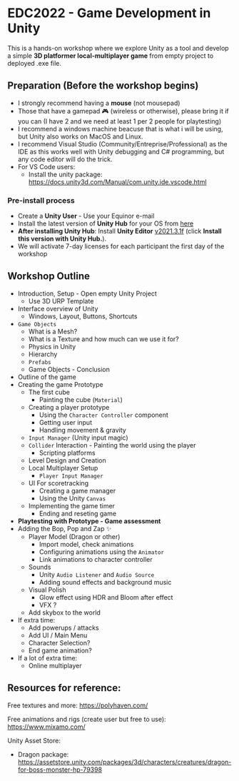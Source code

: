 # EDC2022 - Game Development in Unity
This is a hands-on workshop where we explore Unity as a tool and develop a simple **3D platformer local-multiplayer game** from empty project to deployed .exe file.

## Preparation (Before the workshop begins)

- I strongly recommend having a **mouse** (not mousepad)
- Those that have a gamepad 🎮 (wireless or otherwise), please bring it if you can (I have 2 and we need at least 1 per 2 people for playtesting)
- I recommend a windows machine beacuse that is what i will be using, but Unity also works on MacOS and Linux.
- I recommend Visual Studio (Community/Entreprise/Professional) as the IDE as this works well with Unity debugging and C# programming, but any code editor will do the trick.
- For VS Code users: 
  - Install the unity package: https://docs.unity3d.com/Manual/com.unity.ide.vscode.html

### Pre-install process
- Create a **Unity User** - Use your Equinor e-mail
- Install the latest version of **Unity Hub** for your OS from [here](https://unity.com/download)
- **After installing Unity Hub**: Install **Unity Editor** [v2021.3.1f](https://unity3d.com/unity/whats-new/2021.1.3) (click **Install this version with Unity Hub.**).
- We will activate 7-day licenses for each participant the first day of the workshop

## Workshop Outline

- Introduction, Setup - Open empty Unity Project
  - Use 3D URP Template 
- Interface overview of Unity
  - Windows, Layout, Buttons, Shortcuts
- `Game Objects`
  - What is a Mesh?
  - What is a Texture and how much can we use it for?
  - Physics in Unity
  - Hierarchy
  - `Prefabs`
  - Game Objects - Conclusion
- Outline of the game
- Creating the game Prototype
  - The first cube
    - Painting the cube (`Material`)
  - Creating a player prototype
    - Using the `Character Controller` component
    - Getting user input
    - Handling movement & gravity
  - `Input Manager` (Unity input magic)
  - `Collider` Interaction - Painting the world using the player
    - Scripting platforms
  - Level Design and Creation
  - Local Multiplayer Setup
    - `Player Input Manager`
  - UI For scoretracking
    - Creating a game manager
    - Using the Unity `Canvas`
  - Implementing the game timer
    - Ending and reseting game
- **Playtesting with Prototype - Game assessment**
- Adding the Bop, Pop and Zap ✨
  - Player Model (Dragon or other)
    - Import model, check animations
    - Configuring animations using the `Animator`
    - Link animations to character controller
  - Sounds
    - Unity `Audio Listener` and `Audio Source`
    - Adding sound effects and background music
  - Visual Polish
    - Glow effect using HDR and Bloom after effect
    - VFX ?
  - Add skybox to the world
- If extra time:
  - Add powerups / attacks
  - Add UI / Main Menu
  - Character Selection?
  - End game animation?
- If a lot of extra time:
  - Online multiplayer

## Resources for reference:

Free textures and more:
https://polyhaven.com/

Free animations and rigs (create user but free to use):
https://www.mixamo.com/

Unity Asset Store:
- Dragon package: https://assetstore.unity.com/packages/3d/characters/creatures/dragon-for-boss-monster-hp-79398
